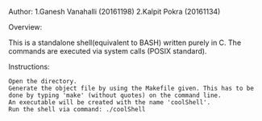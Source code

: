 Author: 1.Ganesh Vanahalli (20161198)
		2.Kalpit Pokra  (20161134)

Overview:

This is a standalone shell(equivalent to BASH) written purely in C. The commands are executed via system calls (POSIX standard).

Instructions:

    Open the directory.
    Generate the object file by using the Makefile given. This has to be done by typing 'make' (without quotes) on the command line.
    An executable will be created with the name 'coolShell'.
    Run the shell via command: ./coolShell
